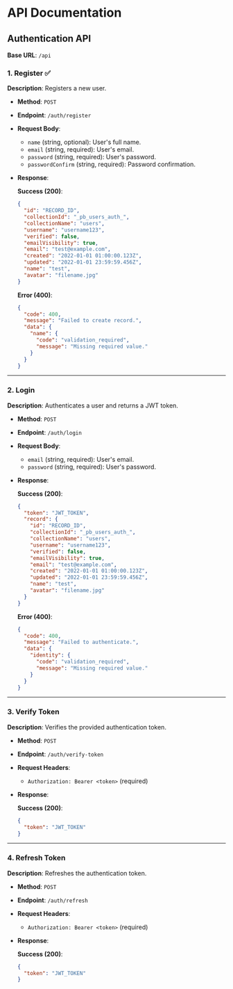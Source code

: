 # API Documentation

## Authentication API

**Base URL**: `/api`

### 1. Register ✅

**Description**: Registers a new user.

- **Method**: `POST`
- **Endpoint**: `/auth/register`
- **Request Body**:
    - `name` (string, optional): User's full name.
    - `email` (string, required): User's email.
    - `password` (string, required): User's password.
    - `passwordConfirm` (string, required): Password confirmation.

- **Response**:

    **Success (200)**:
    ```json
    {
      "id": "RECORD_ID",
      "collectionId": "_pb_users_auth_",
      "collectionName": "users",
      "username": "username123",
      "verified": false,
      "emailVisibility": true,
      "email": "test@example.com",
      "created": "2022-01-01 01:00:00.123Z",
      "updated": "2022-01-01 23:59:59.456Z",
      "name": "test",
      "avatar": "filename.jpg"
    }
    ```

    **Error (400)**:
    ```json
    {
      "code": 400,
      "message": "Failed to create record.",
      "data": {
        "name": {
          "code": "validation_required",
          "message": "Missing required value."
        }
      }
    }
    ```

---

### 2. Login

**Description**: Authenticates a user and returns a JWT token.

- **Method**: `POST`
- **Endpoint**: `/auth/login`
- **Request Body**:
    - `email` (string, required): User's email.
    - `password` (string, required): User's password.

- **Response**:

    **Success (200)**:
    ```json
    {
      "token": "JWT_TOKEN",
      "record": {
        "id": "RECORD_ID",
        "collectionId": "_pb_users_auth_",
        "collectionName": "users",
        "username": "username123",
        "verified": false,
        "emailVisibility": true,
        "email": "test@example.com",
        "created": "2022-01-01 01:00:00.123Z",
        "updated": "2022-01-01 23:59:59.456Z",
        "name": "test",
        "avatar": "filename.jpg"
      }
    }
    ```

    **Error (400)**:
    ```json
    {
      "code": 400,
      "message": "Failed to authenticate.",
      "data": {
        "identity": {
          "code": "validation_required",
          "message": "Missing required value."
        }
      }
    }
    ```

---

### 3. Verify Token

**Description**: Verifies the provided authentication token.

- **Method**: `POST`
- **Endpoint**: `/auth/verify-token`
- **Request Headers**:
    - `Authorization: Bearer <token>` (required)

- **Response**:

    **Success (200)**:
    ```json
    {
      "token": "JWT_TOKEN"
    }
    ```

---

### 4. Refresh Token

**Description**: Refreshes the authentication token.

- **Method**: `POST`
- **Endpoint**: `/auth/refresh`
- **Request Headers**:
    - `Authorization: Bearer <token>` (required)

- **Response**:

    **Success (200)**:
    ```json
    {
      "token": "JWT_TOKEN"
    }
    ```
